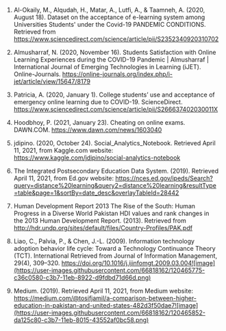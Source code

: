 1.	Al-Okaily, M., Alqudah, H., Matar, A., Lutfi, A., & Taamneh, A. (2020, August 18). 
	  Dataset on the acceptance of e-learning system among Universities Students' under the Covid-19 PANDEMIC CONDITIONS. 
    Retrieved from https://www.sciencedirect.com/science/article/pii/S2352340920310702

2.	Almusharraf, N. (2020, November 16). 
    Students Satisfaction with Online Learning Experiences during the COVID-19 Pandemic | Almusharraf | International Journal of Emerging Technologies in Learning (iJET). 
    Online-Journals. https://online-journals.org/index.php/i-jet/article/view/15647/8179

3.	Patricia, A. (2020, January 1). College students’ use and acceptance of emergency online learning due to COVID-19. 
    ScienceDirect. https://www.sciencedirect.com/science/article/pii/S266637402030011X

4.	Hoodbhoy, P. (2021, January 23). Cheating on online exams. DAWN.COM. https://www.dawn.com/news/1603040
5.  jdipino. (2020, October 24). Social_Analytics_Notebook. 
    Retrieved April 11, 2021, from Kaggle.com website: https://www.kaggle.com/jdipino/social-analytics-notebook
6.  The Integrated Postsecondary Education Data System. (2019). 
    Retrieved April 11, 2021, from Ed.gov website: https://nces.ed.gov/ipeds/Search?query=distance%20learning&query2=distance%20learning&resultType=table&page=1&sortBy=date_desc&overlayTableId=28442

7.  Human Development Report 2013 The Rise of the South: Human Progress in a Diverse World Pakistan HDI values and rank changes in the 2013 Human Development Report. (2013). 
    Retrieved from http://hdr.undp.org/sites/default/files/Country-Profiles/PAK.pdf
8.  Liao, C., Palvia, P., & Chen, J.-L. (2009). Information technology adoption behavior life cycle: Toward a Technology Continuance Theory (TCT). International 
    Retrieved from Journal of Information Management, 29(4), 309–320. https://doi.org/10.1016/j.ijinfomgt.2009.03.004![image](https://user-images.githubusercontent.com/66818162/120465775-c36c0580-c3b7-11eb-8922-d9fdbd71d66d.png)
9.  Medium. (2019). Retrieved April 11, 2021, from Medium website: https://medium.com/@tosifjamil/a-comparison-between-higher-education-in-pakistan-and-united-states-482d3f50dae7![image](https://user-images.githubusercontent.com/66818162/120465852-da125c80-c3b7-11eb-8015-43552af0bc58.png)

